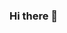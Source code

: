 ### Hi there 👋

<!--

PROF. VAIBHAV SINHA
INTRO

I possess an impressive and extensive background in the fields of Nuclear, Mechanical, and Radiological Engineering, accumulating over 19 years of invaluable experience as an Educator and Researcher. This unparalleled expertise has propelled my career as an Assistant Professor of Practice in the Mechanical and Aerospace Engineering Department at Ohio State University, where I have proudly served since 2016.

Throughout my academic journey, I have displayed an unwavering commitment to excellence, constantly striving for knowledge and pushing the boundaries of my field. My dedication led me to achieve a Ph.D. in Nuclear Engineering from the esteemed Missouri University of Science & Technology, and a Master of Science in Nuclear Applications, specializing in Nuclear Power Engineering and Medical Physics, from the prestigious University of Applied Sciences Aachen, Germany. These accomplishments spring from a strong foundation laid during my undergraduate years, where I obtained a Bachelor of Engineering Degree in Mechanical Engineering with Honors from Dr. B.R. Ambedkar University, India.

Within the realm of academia, I have made significant contributions through rigorous research endeavors and a genuine passion for nurturing the intellectual growth of students. My role as an Assistant Professor of Practice firmly underscores my commitment to bridging theory with real-world application, ensuring that students receive a comprehensive and immersive learning experience.

As an educator, researcher, and leader in my field, I am unyielding in my pursuit of excellence and constantly seek to make meaningful contributions to the ever-evolving landscape of Nuclear, Mechanical, and Radiological Engineering..
-->
